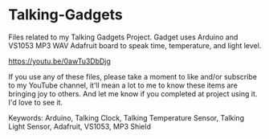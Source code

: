 # Talking-Gadgets
Files related to my Talking Gadgets Project. Gadget uses Arduino and VS1053 MP3 WAV Adafruit board to speak time, temperature, and light level.

https://youtu.be/0awTu3DbDjg

If you use any of these files, please take a moment to like and/or subscribe to my YouTube channel, it'll mean a lot to me to know these items are bringing joy to others. And let me know if you completed at project using it. I'd love to see it.


Keywords: Arduino, Talking Clock, Talking Temperature Sensor, Talking Light Sensor, Adafruit, VS1053, MP3 Shield
